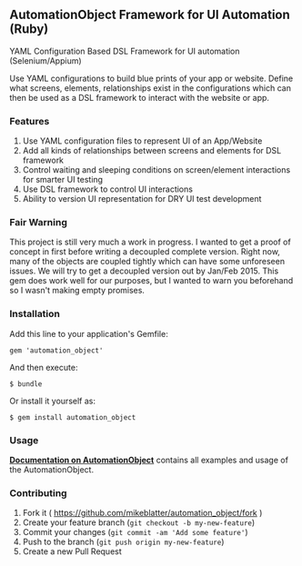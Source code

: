 ## AutomationObject Framework for UI Automation (Ruby)

YAML Configuration Based DSL Framework for UI automation (Selenium/Appium)

Use YAML configurations to build blue prints of your app or website.  Define what
screens, elements, relationships exist in the configurations which can then be used as
a DSL framework to interact with the website or app.

### Features

1. Use YAML configuration files to represent UI of an App/Website
2. Add all kinds of relationships between screens and elements for DSL framework
3. Control waiting and sleeping conditions on screen/element interactions for smarter UI testing
3. Use DSL framework to control UI interactions
4. Ability to version UI representation for DRY UI test development

### Fair Warning

This project is still very much a work in progress.  I wanted to get a proof of concept in first before writing
a decoupled complete version.  Right now, many of the objects are coupled tightly which can have some unforeseen issues.
We will try to get a decoupled version out by Jan/Feb 2015.  This gem does work well for our purposes, but I wanted
to warn you beforehand so I wasn't making empty promises.

### Installation

Add this line to your application's Gemfile:

    gem 'automation_object'

And then execute:

    $ bundle

Or install it yourself as:

    $ gem install automation_object

### Usage

__[Documentation on AutomationObject](docs/README.md)__ contains all examples and usage of the AutomationObject.

### Contributing

1. Fork it ( https://github.com/mikeblatter/automation_object/fork )
2. Create your feature branch (`git checkout -b my-new-feature`)
3. Commit your changes (`git commit -am 'Add some feature'`)
4. Push to the branch (`git push origin my-new-feature`)
5. Create a new Pull Request